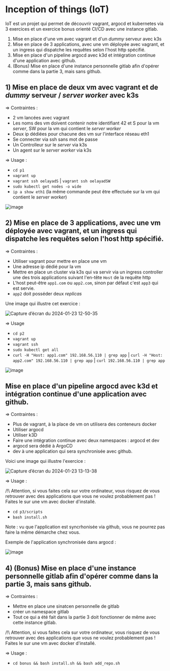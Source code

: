 # Inception of things (IoT)

IoT est un projet qui permet de découvrir vagrant, argocd et kubernetes via 3 exercices et un exercice bonus orienté CI/CD avec une instance gitlab.

1) Mise en place d'une vm avec vagrant et d'un _dummy_ serveur avec k3s
2) Mise en place de 3 applications, avec une vm déployée avec vagrant, et un ingress qui dispatche les requêtes selon l'host http spécifié.
3) Mise en place d'un pipeline argocd avec k3d et intégration continue d'une application avec github.
4) (Bonus) Mise en place d'une instance personnelle gitlab afin d'opérer comme dans la partie 3, mais sans github.


## 1) Mise en place de deux vm avec vagrant et de _dummy_ serveur / _server worker_  avec k3s
=> Contraintes :
- 2 vm lancées avec vagrant
- Les noms des vm doivent contenir notre identifiant 42 et S pour la vm _server_, SW pour la vm qui contient le _server worker_
- Deux ip dédiées pour chacune des vm sur l'interface réseau eth1
- Se connecter via ssh sans mot de passe
- Un Controlleur sur le _server_ via k3s
- Un agent sur le _server worker_ via k3s

=> Usage :
- `cd p1`
- `vagrant up`
- `vagrant ssh oelayadS` | `vagrant ssh oelayadSW`
- `sudo kubectl get nodes -o wide`
- `ip a show eth1` (la même commande peut être effectuée sur la vm qui contient le _server worker_)

![image](https://github.com/owalid/IOT/assets/61985948/b3a37744-3995-4015-82ab-0d78c55a8535)

## 2) Mise en place de 3 applications, avec une vm déployée avec vagrant, et un ingress qui dispatche les requêtes selon l'host http spécifié.
=> Contraintes :
- Utiliser vagrant pour mettre en place une vm
- Une adresse ip dédié pour la vm
- Mettre en place un cluster via k3s qui va servir via un ingress controller une des trois applications suivant l'en-tête `Host` de la requête http
- L'host peut-être `app1.com` ou `app2.com`, sinon par défaut c'est `app3` qui est servie.
- `app2` doit posséder deux _replicas_

Une image qui illustre cet exercice :

![Capture d’écran du 2024-01-23 12-50-35](https://github.com/owalid/IOT/assets/61985948/7919f83a-659b-4122-b22a-6884025c6b82)


=> Usage
- `cd p2`
- `vagrant up`
- `vagrant ssh`
- `sudo kubectl get all`
- `curl -H "Host: app1.com" 192.168.56.110 | grep app` | `curl -H "Host: app2.com" 192.168.56.110 | grep app` | `curl 192.168.56.110 | grep app`

![image](https://github.com/owalid/IOT/assets/61985948/4ff6d102-1f76-4ca9-b68d-99f1d8b3e81a)

## Mise en place d'un pipeline argocd avec k3d et intégration continue d'une application avec github.

=> Contraintes :
- Plus de vagrant, à la place de vm on utilisera des conteneurs docker
- Utiliser argocd
- Utiliser k3D
- Faire une intégration continue avec deux namespaces : argocd et dev
- argocd sera dédié à ArgoCD
- dev à une application qui sera synchronisée avec github.

Voici une image qui illustre l'exercice :

![Capture d’écran du 2024-01-23 13-13-38](https://github.com/owalid/IOT/assets/61985948/be7b184f-e29e-4753-9b37-e4ba9d5ed780)

=> Usage :

/!\ Attention, si vous faites cela sur votre ordinateur, vous risquez de vous retrouver avec des applications que vous ne voulez probablement pas ! Faites le sur une vm avec docker d'installé.

- `cd p3/scripts`
- `bash install.sh`

Note : vu que l'application est syncrhonisée via github, vous ne pourrez pas faire la même démarche chez vous.

Exemple de l'application synchronisée dans argocd :

![image](https://github.com/owalid/IOT/assets/61985948/2f5cc509-2f6c-45b8-90d4-8c015e7fb690)

## 4) (Bonus) Mise en place d'une instance personnelle gitlab afin d'opérer comme dans la partie 3, mais sans github.

=> Contraintes :
- Mettre en place une sinatcen personnelle de gitlab
- créer un namespace gitlab
- Tout ce qui a été fait dans la partie 3 doit fonctionner de même avec cette instance gitlab.

/!\ Attention, si vous faites cela sur votre ordinateur, vous risquez de vous retrouver avec des applications que vous ne voulez probablement pas ! Faites le sur une vm avec docker d'installé.

=> Usage :
- `cd bonus && bash install.sh && bash add_repo.sh`


